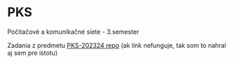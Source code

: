 # PKS
Počítačové a komunikačné siete - 3.semester


Zadania z predmetu [PKS-202324 repo](https://github.com/fiit-ba/pks-course) (ak link nefunguje, tak som to nahral aj sem pre istotu)
